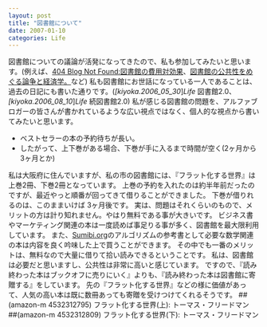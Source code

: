 ```yaml
---
layout: post
title: "図書館について"
date: 2007-01-10
categories: Life
---
```

図書館についての議論が活発になってきたので、私も参加してみたいと思います。(例えば、[404 Blog Not Found:図書館の費用対効果](http://blog.livedoor.jp/dankogai/archives/50735224.html)、[図書館の公共性をめぐる論争と経済学。](http://d.hatena.ne.jp/usataro/20070107)など)
私も図書館にお世話になっている一人であることは、過去の日記にも書いた通りです。(*[kiyoka.2006_05_30*]*Life* 図書館2.0、*[kiyoka.2006_08_10*]*Life* 続図書館2.0)
私が感じる図書館の問題を、アルファブロガーの皆さんが書かれているような広い視点ではなく、個人的な視点から書いてみたいと思います。
- ベストセラーの本の予約待ちが長い。
- したがって、上下巻がある場合、下巻が手に入るまで時間が空く(2ヶ月から3ヶ月とか)

私は大阪府に住んでいますが、私の市の図書館には、『フラット化する世界』は上巻2冊、下巻2冊となっています。
上巻の予約を入れたのは約半年前だったのですが、最近やっと順番が回ってきて借りることができました。
下巻が借りれるのは、このままいけば 3ヶ月後です。
実は、問題はそれくらいのもので、メリットの方は計り知れません。やはり無料である事が大きいです。
ビジネス書やマーケティング関連の本は一度読めば事足りる事が多く、図書館を最大限利用しています。
また、[Sumibi.org](http://www.sumibi.org/)のアルゴリズムの参考書として必要な数学関連の本は内容を良く吟味した上で買うことができます。
その中でも一番のメリットは、無料なので大量に借りて拾い読みできるということです。
私は、図書館は必要だと思いますし、公共性は非常に高いと感じています。
ですので、『読み終わった本はブックオフに売りにいく』よりも、『読み終わった本は図書館に寄贈する』をしています。
先の『フラット化する世界』などの様に価値があって、人気の高い本は既に数冊あっても寄贈を受けつけてくれるそうです。
 ##(amazon-m 4532312795)  フラット化する世界(上): トーマス・フリードマン
 ##(amazon-m 4532312809)  フラット化する世界(下): トーマス・フリードマン
